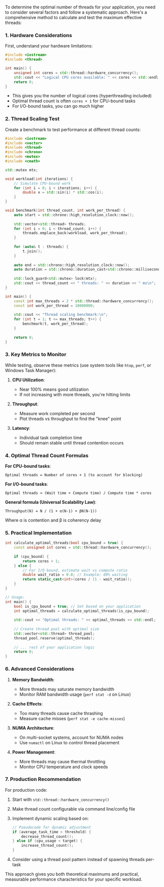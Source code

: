 To determine the optimal number of threads for your application, you need to consider several factors and follow a systematic approach. Here's a comprehensive method to calculate and test the maximum effective threads:

### 1. **Hardware Considerations**
First, understand your hardware limitations:

```cpp
#include <iostream>
#include <thread>

int main() {
    unsigned int cores = std::thread::hardware_concurrency();
    std::cout << "Logical CPU cores available: " << cores << std::endl;
    return 0;
}
```
- This gives you the number of logical cores (hyperthreading included)
- Optimal thread count is often `cores + 1` for CPU-bound tasks
- For I/O-bound tasks, you can go much higher

### 2. **Thread Scaling Test**
Create a benchmark to test performance at different thread counts:

```cpp
#include <iostream>
#include <vector>
#include <thread>
#include <chrono>
#include <mutex>
#include <cmath>

std::mutex mtx;

void workload(int iterations) {
    // Simulate CPU-bound work
    for (int i = 0; i < iterations; i++) {
        double x = std::sin(i) * std::cos(i);
    }
}

void benchmark(int thread_count, int work_per_thread) {
    auto start = std::chrono::high_resolution_clock::now();
    
    std::vector<std::thread> threads;
    for (int i = 0; i < thread_count; i++) {
        threads.emplace_back(workload, work_per_thread);
    }
    
    for (auto& t : threads) {
        t.join();
    }
    
    auto end = std::chrono::high_resolution_clock::now();
    auto duration = std::chrono::duration_cast<std::chrono::milliseconds>(end - start).count();
    
    std::lock_guard<std::mutex> lock(mtx);
    std::cout << thread_count << " threads: " << duration << " ms\n";
}

int main() {
    const int max_threads = 2 * std::thread::hardware_concurrency();
    const int work_per_thread = 10000000;
    
    std::cout << "Thread scaling benchmark:\n";
    for (int t = 1; t <= max_threads; t++) {
        benchmark(t, work_per_thread);
    }
    
    return 0;
}
```

### 3. **Key Metrics to Monitor**
While testing, observe these metrics (use system tools like `htop`, `perf`, or Windows Task Manager):

1. **CPU Utilization**:
   - Near 100% means good utilization
   - If not increasing with more threads, you're hitting limits

2. **Throughput**:
   - Measure work completed per second
   - Plot threads vs throughput to find the "knee" point

3. **Latency**:
   - Individual task completion time
   - Should remain stable until thread contention occurs

### 4. **Optimal Thread Count Formulas**

**For CPU-bound tasks**:
```
Optimal threads = Number of cores + 1 (to account for blocking)
```

**For I/O-bound tasks**:
```
Optimal threads ≈ (Wait time + Compute time) / Compute time * cores
```

**General formula (Universal Scalability Law)**:
```
Throughput(N) = N / (1 + α(N-1) + βN(N-1))
```
Where α is contention and β is coherency delay

### 5. **Practical Implementation**

```cpp
int calculate_optimal_threads(bool cpu_bound = true) {
    const unsigned int cores = std::thread::hardware_concurrency();
    
    if (cpu_bound) {
        return cores + 1;
    } else {
        // For I/O bound, estimate wait vs compute ratio
        double wait_ratio = 0.8; // Example: 80% waiting
        return static_cast<int>(cores / (1 - wait_ratio));
    }
}

// Usage:
int main() {
    bool is_cpu_bound = true; // Set based on your application
    int optimal_threads = calculate_optimal_threads(is_cpu_bound);
    
    std::cout << "Optimal threads: " << optimal_threads << std::endl;
    
    // Create thread pool with optimal size
    std::vector<std::thread> thread_pool;
    thread_pool.reserve(optimal_threads);
    
    // ... rest of your application logic
    return 0;
}
```

### 6. **Advanced Considerations**

1. **Memory Bandwidth**:
   - More threads may saturate memory bandwidth
   - Monitor RAM bandwidth usage (`perf stat -d` on Linux)

2. **Cache Effects**:
   - Too many threads cause cache thrashing
   - Measure cache misses (`perf stat -e cache-misses`)

3. **NUMA Architecture**:
   - On multi-socket systems, account for NUMA nodes
   - Use `numactl` on Linux to control thread placement

4. **Power Management**:
   - More threads may cause thermal throttling
   - Monitor CPU temperature and clock speeds

### 7. **Production Recommendation**

For production code:
1. Start with `std::thread::hardware_concurrency()`
2. Make thread count configurable via command line/config file
3. Implement dynamic scaling based on:
   ```cpp
   // Pseudocode for dynamic adjustment
   if (average_task_time > threshold) {
       decrease_thread_count();
   } else if (cpu_usage < target) {
       increase_thread_count();
   }
   ```

4. Consider using a thread pool pattern instead of spawning threads per-task

This approach gives you both theoretical maximums and practical, measurable performance characteristics for your specific workload.